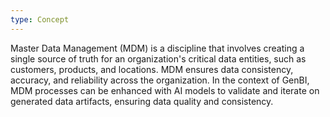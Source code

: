 ```yaml
---
type: Concept
---
```


Master Data Management (MDM) is a discipline that involves creating a single source of truth for an organization's critical data entities, such as customers, products, and locations. MDM ensures data consistency, accuracy, and reliability across the organization. In the context of GenBI, MDM processes can be enhanced with AI models to validate and iterate on generated data artifacts, ensuring data quality and consistency.